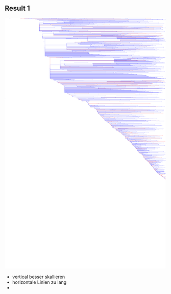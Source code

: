 ## Result 1
![Result001](results/result001.svg)

- vertical besser skallieren
- horizontale Linien zu lang
- 